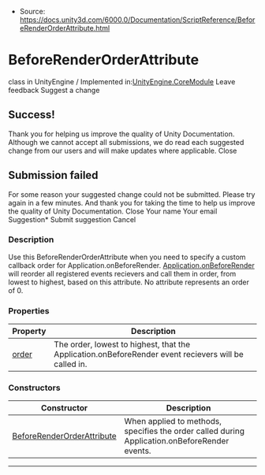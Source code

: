 * Source: https://docs.unity3d.com/6000.0/Documentation/ScriptReference/BeforeRenderOrderAttribute.html

# BeforeRenderOrderAttribute
class in UnityEngine
/
Implemented in:[UnityEngine.CoreModule](https://docs.unity3d.com/6000.0/Documentation/ScriptReference/UnityEngine.CoreModule.html)
Leave feedback
Suggest a change
## Success!
Thank you for helping us improve the quality of Unity Documentation. Although we cannot accept all submissions, we do read each suggested change from our users and will make updates where applicable.
Close
## Submission failed
For some reason your suggested change could not be submitted. Please <a>try again</a> in a few minutes. And thank you for taking the time to help us improve the quality of Unity Documentation.
Close
Your name Your email Suggestion* Submit suggestion
Cancel
### Description
Use this BeforeRenderOrderAttribute when you need to specify a custom callback order for Application.onBeforeRender.
[Application.onBeforeRender](https://docs.unity3d.com/6000.0/Documentation/ScriptReference/Application-onBeforeRender.html) will reorder all registered events recievers and call them in order, from lowest to highest, based on this attribute. No attribute represents an order of 0.
### Properties
Property | Description  
---|---  
[order](https://docs.unity3d.com/6000.0/Documentation/ScriptReference/BeforeRenderOrderAttribute-order.html) | The order, lowest to highest, that the Application.onBeforeRender event recievers will be called in.  
### Constructors
Constructor | Description  
---|---  
[BeforeRenderOrderAttribute](https://docs.unity3d.com/6000.0/Documentation/ScriptReference/BeforeRenderOrderAttribute-ctor.html) | When applied to methods, specifies the order called during Application.onBeforeRender events.  
* * *
